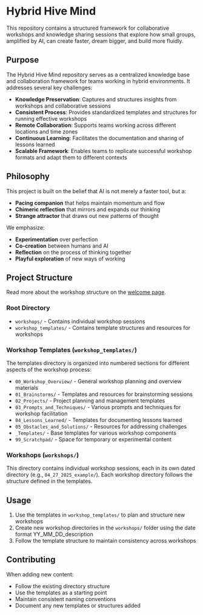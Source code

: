 # Hybrid Hive Mind

This repository contains a structured framework for collaborative workshops and knowledge sharing sessions that explore how small groups, amplified by AI, can create faster, dream bigger, and build more fluidly.

## Purpose

The Hybrid Hive Mind repository serves as a centralized knowledge base and collaboration framework for teams working in hybrid environments. It addresses several key challenges:

- **Knowledge Preservation**: Captures and structures insights from workshops and collaborative sessions
- **Consistent Process**: Provides standardized templates and structures for running effective workshops
- **Remote Collaboration**: Supports teams working across different locations and time zones
- **Continuous Learning**: Facilitates the documentation and sharing of lessons learned
- **Scalable Framework**: Enables teams to replicate successful workshop formats and adapt them to different contexts

## Philosophy

This project is built on the belief that AI is not merely a faster tool, but a:
- **Pacing companion** that helps maintain momentum and flow
- **Chimeric reflection** that mirrors and expands our thinking
- **Strange attractor** that draws out new patterns of thought

We emphasize:
- **Experimentation** over perfection
- **Co-creation** between humans and AI
- **Reflection** on the process of thinking together
- **Playful exploration** of new ways of working

## Project Structure

Read more about the workshop structure on the [welcome page](./workshop_templates/00_Workshop_Overview/Welcome.md).

### Root Directory
- `workshops/` - Contains individual workshop sessions
- `workshop_templates/` - Contains template structures and resources for workshops

### Workshop Templates (`workshop_templates/`)
The templates directory is organized into numbered sections for different aspects of the workshop process:

- `00_Workshop_Overview/` - General workshop planning and overview materials
- `01_Brainstorms/` - Templates and resources for brainstorming sessions
- `02_Projects/` - Project planning and management templates
- `03_Prompts_and_Techniques/` - Various prompts and techniques for workshop facilitation
- `04_Lessons_Learned/` - Templates for documenting lessons learned
- `05_Obstacles_and_Solutions/` - Resources for addressing challenges
- `_Templates/` - Base templates for various workshop components
- `99_Scratchpad/` - Space for temporary or experimental content

### Workshops (`workshops/`)
This directory contains individual workshop sessions, each in its own dated directory (e.g., `04_27_2025_example/`). Each workshop directory follows the structure defined in the templates.

## Usage
1. Use the templates in `workshop_templates/` to plan and structure new workshops
2. Create new workshop directories in the `workshops/` folder using the date format YY_MM_DD_description
3. Follow the template structure to maintain consistency across workshops

## Contributing
When adding new content:
- Follow the existing directory structure
- Use the templates as a starting point
- Maintain consistent naming conventions
- Document any new templates or structures added 
